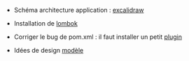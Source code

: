 - Schéma architecture application : [excalidraw](https://excalidraw.com/#room=3d122b0d421769708dc0,9Ru-sCx8jzefX97ZFG-4pQ)

- Installation de [lombok](https://www.baeldung.com/lombok-ide)

- Corriger le bug de pom.xml : il faut installer un petit [plugin](https://download.eclipse.org/m2e-wtp/releases/1.4/)


- Idées de design [modèle](https://fr.wix.com/website-template/view/html/2360?originUrl=https%3A%2F%2Ffr.wix.com%2Fwebsite%2Ftemplates%2Fhtml%2Frestaurants-food%2Fcafe-bakery&tpClick=view_button&esi=bdc85af8-eeaa-4d5a-97b5-7ead0ccd6e1f)

